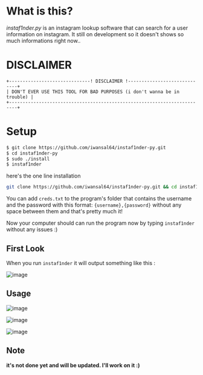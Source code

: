# What is this?
_instaf1nder.py_ is an instagram lookup software that can search for a user information on instagram. It still on development so it doesn't shows so much informations right now..

# DISCLAIMER

```
+------------------------------! DISCLAIMER !-----------------------------+
| DON'T EVER USE THIS TOOL FOR BAD PURPOSES (i don't wanna be in trouble) |
+-------------------------------------------------------------------------+
```

# Setup
```sh
$ git clone https://github.com/iwansal64/instaf1nder-py.git
$ cd instaf1nder-py
$ sudo ./install
$ instaf1nder
```
here's the one line installation
```sh
git clone https://github.com/iwansal64/instaf1nder-py.git && cd instaf1nder-py && sudo ./install && instaf1nder
```

You can add `creds.txt` to the program's folder that contains the username and the password with this format: `{username},{password}` without any space between them and that's pretty much it!

Now your computer should can run the program now by typing `instaf1nder` without any issues :)

## First Look
When you run `instaf1nder` it will output something like this :

![image](https://github.com/user-attachments/assets/374f0f89-2e7b-4fb3-aa59-90ddb811e928)

## Usage

![image](https://github.com/user-attachments/assets/290b99c1-5735-4596-ac69-55b477b592ea)

![image](https://github.com/user-attachments/assets/ae87a5e3-1a6d-4efc-a068-ce1a42b29822)

![image](https://github.com/user-attachments/assets/a63dfb21-fb19-4ae5-9c2f-cdef598962dc)

## Note
**it's not done yet and will be updated. I'll work on it :)**
